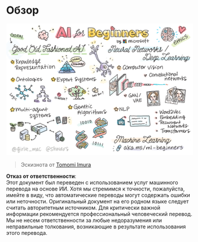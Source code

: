 # Обзор

![Обзор в виде рисунка](../../../translated_images/ai-overview.0857791951d19500d0ef8b803d77110c738dcafc52306e6d68724742cd4af167.ru.png)

> Эскизнота от [Tomomi Imura](https://twitter.com/girlie_mac)

**Отказ от ответственности**:  
Этот документ был переведен с использованием услуг машинного перевода на основе ИИ. Хотя мы стремимся к точности, пожалуйста, имейте в виду, что автоматические переводы могут содержать ошибки или неточности. Оригинальный документ на его родном языке следует считать авторитетным источником. Для критически важной информации рекомендуется профессиональный человеческий перевод. Мы не несем ответственности за любые недоразумения или неправильные толкования, возникающие в результате использования этого перевода.